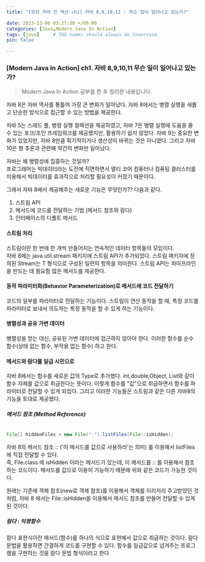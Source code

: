 ```yaml
---
title: "[모던 자바 인 액션 ch1] 자바 8,9,10,11 : 무슨 일이 일어나고 있는가?"

date: 2023-12-06 03:27:30 +/09:00
categories: [Java,Modern Java In Action]
tags: [java]     # TAG names should always be lowercase
pin: false

---
```


### [Modern Java In Action] ch1. 자바 8,9,10,11 무슨 일이 일어나고 있는가?
> Modern Java In Action 공부를 한 후 정리한 내용입니다.   

자바 8은 자바 역사를 통틀어 가장 큰 변화가 일어났다. 자바 8에서는 병렬 실행을 새롭고 단순한 방식으로 접근할 수 있는 방법을 제공한다.  

자바 5는 스레드 풀, 병령 실행 컬렉션을 제공하였고, 자바 7은 병렬 실행에 도움을 줄 수 있는 포크/조인 프레임워크를 제공했지만, 활용하기 쉽지 않았다. 자바 9는 중요한 변화가 있었지만, 자바 8만큼 획기적이거나 생산성이 바뀌는 것은 아니였다. 그리고 자바 10은 형 추론과 관련해 약간의 변화만 일어났다.  
  
자바는 왜 병렬성에 집중하는 것일까?  
프로그래머는 빅데이터라는 도전에 직면하면서 멀티 코어 컴퓨터나 컴퓨팅 클러스터를 이용해서 빅데이터를 효과적으로 처리할 필요성이 커졌기 때문이다.

그래서 자바 8에서 제공해주는 새로운 기능은 무엇인가?? 다음과 같다.
1. 스트림 API
2. 메서드에 코드를 전달하는 기법 (메서드 참조와 람다)
3. 인터페이스의 디폴트 메서드  

#### 스트림 처리
스트림이란 한 번에 한 개씩 만들어지는 연속적인 데이터 항목들의 모임이다.  
자바 8에는 java.util.stream 패키지에 스트림 API가 추가되었다. 스트림 패키지에 정의된 Stream<T>는 T 형식으로 구성된 일련의 항목을 의미한다. 스트림 API는 파이프라인을 만드는 데 필요함 많은 메서드를 제공한다.  

#### 동작 파라미터화(Behavior Parameterization)로 메서드에 코드 전달하기
코드의 일부를 파라미터로 전달하는 기능이다. 스트림이 연산 동작을 할 때, 특정 코드를 파라미터로 보내서 의도하는 특정 동작을 할 수 있게 하는 기능이다.  

#### 병렬성과 공유 가변 데이터
병렬성을 얻는 대신, 공유된 가변 데이터에 접근하지 않아야 한다. 이러한 함수를 순수 함수(상태 없는 함수, 부작용 없는 함수) 하고 한다. 

#### 메서드와 람다를 일급 시민으로

자바 8에서는 함수를 새로운 값의 Type로 추가했다. int,double,Object, List와 같이 함수 자체를 값으로 취급한다는 뜻이다. 이렇게 함수를 "값"으로 취급하면서 함수를 파라미터로 전달할 수 있게 되었다. 그리고 이러한 기능들은 스트림과 같은 다른 자바8의 기능을 토대로 제공했다.

##### 메서드 참조 (Method Reference)
```java

File[] hiddenFiles = new File(".").listFiles(File::isHidden);
```
자바 8의 메서드 참조 :: ('이 메서드를 값으로 사용하라'는 의미) 를 이용해서 listFiles에 직접 전달할 수 있다.  
즉, File.class 에 isHidden 이라는 메서드가 있는데, 이 메서드를 :: 를 이용해서 참조하는 코드이다. 메서드를 값으로 이용이 가능하기 때문에 위와 같은 코드가 가능한 것이다.  


원래는 기존에 객체 참조(new로 객체 참조)를 이용해서 객체를 이리저리 주고받았던 것처럼, 자바 8 에서는 File::isHidden을 이용해서 메서드 참조를 만들어 전달할 수 있게 된 것이다.  


##### 람다 : 익명함수
람다 표현식이란 메서드(함수)를 하나의 식으로 표현해서 값으로 취급하는 것이다. 람다 문법을 활용하면 간결하게 코드를 구현할 수 있다. 함수를 일급값으로 넘겨주는 프로그램을 구현하는 것을 람다 문법 형식이라고 한다
